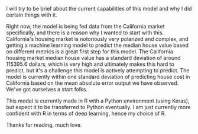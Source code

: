 I will try to be brief about the current capabilities of this model and why I did certain things with it.

Right now, the model is being fed data from the California market specifically, and there is a reason why I wanted to start with this. California's housing market is notoriously very polarized and complex, and getting a machine learning model to predict the median house value based on different metrics is a great first step for this model.
The California housing market median house value has a standard deviation of around 115395.6 dollars, which is very high and ultimately makes this hard to predict, but it's a challenge this model is actively attempting to predict. The model is currently within one standard deviation of predicting house cost in California based on the mean absolute error
output we have observed. We've got ourselves a start folks.

This model is currently made in R with a Python environment (using Keras), but expect it to be transferred to Python eventually. I am just currently more confident with R in terms of deep learning, hence my choice of R. 

Thanks for reading, much love.
